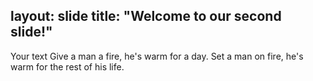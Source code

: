 layout: slide
title: "Welcome to our second slide!"
---
Your text
Give a man a fire, he's warm for a day. Set a man on fire, he's warm for the rest of his life.
